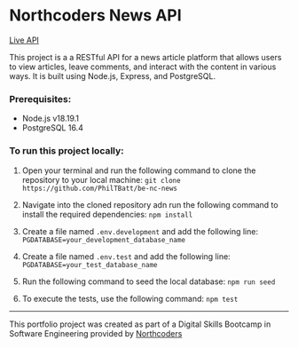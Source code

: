 # Northcoders News API

[Live API]([https://nc-news-7miy.onrender.com/api](https://be-nc-news-oovq.onrender.com))

This project is a a RESTful API for a news article platform that allows users to view articles, leave comments, and interact with the content in various ways. It is built using Node.js, Express, and PostgreSQL.

### Prerequisites:
- Node.js v18.19.1
- PostgreSQL 16.4

### To run this project locally:

1. Open your terminal and run the following command to clone the repository to your local machine:
`git clone https://github.com/PhilTBatt/be-nc-news`

2. Navigate into the cloned repository adn run the following command to install the required dependencies:
`npm install`

3. Create a file named `.env.development` and add the following line:
`PGDATABASE=your_development_database_name`

4. Create a file named `.env.test` and add the following line:
`PGDATABASE=your_test_database_name`

5. Run the following command to seed the local database:
`npm run seed`

6. To execute the tests, use the following command:
`npm test`

--- 

This portfolio project was created as part of a Digital Skills Bootcamp in Software Engineering provided by [Northcoders](https://northcoders.com/)

